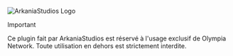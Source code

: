 ![ArkaniaStudios Logo](https://cdn.discordapp.com/attachments/1058448782481690714/1233888565218246776/arkaniatypo.png?ex=662ebbc6&is=662d6a46&hm=49b5e58f25d0508348870f67d3659fb4dde83669fd54d4ea5974af24d3df0d2b&)
> [!IMPORTANT]
> Ce plugin fait par ArkaniaStudios est réservé à l'usage exclusif de Olympia Network. Toute utilisation en dehors est strictement interdite.